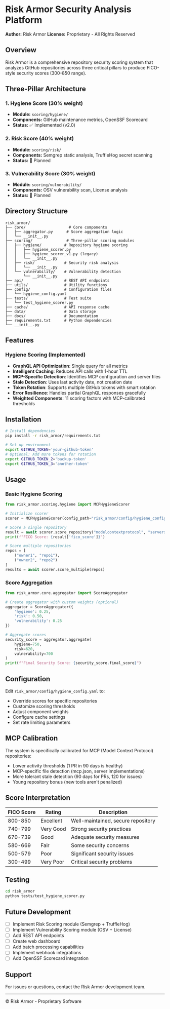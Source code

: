 # Risk Armor Security Analysis Platform

**Author:** Risk Armor
**License:** Proprietary - All Rights Reserved

## Overview

Risk Armor is a comprehensive repository security scoring system that analyzes GitHub repositories across three critical pillars to produce FICO-style security scores (300-850 range).

## Three-Pillar Architecture

### 1. Hygiene Score (30% weight)
- **Module:** `scoring/hygiene/`
- **Components:** GitHub maintenance metrics, OpenSSF Scorecard
- **Status:** ✅ Implemented (v2.0)

### 2. Risk Score (40% weight)
- **Module:** `scoring/risk/`
- **Components:** Semgrep static analysis, TruffleHog secret scanning
- **Status:** 🚧 Planned

### 3. Vulnerability Score (30% weight)
- **Module:** `scoring/vulnerability/`
- **Components:** OSV vulnerability scan, License analysis
- **Status:** 🚧 Planned

## Directory Structure

```
risk_armor/
├── core/                   # Core components
│   ├── aggregator.py      # Score aggregation logic
│   └── __init__.py
├── scoring/               # Three-pillar scoring modules
│   ├── hygiene/          # Repository hygiene scoring
│   │   ├── hygiene_scorer.py
│   │   ├── hygiene_scorer_v1.py (legacy)
│   │   └── __init__.py
│   ├── risk/             # Security risk analysis
│   │   └── __init__.py
│   └── vulnerability/    # Vulnerability detection
│       └── __init__.py
├── api/                  # REST API endpoints
├── utils/                # Utility functions
├── config/               # Configuration files
│   └── hygiene_config.yaml
├── tests/                # Test suite
│   └── test_hygiene_scorer.py
├── cache/                # API response cache
├── data/                 # Data storage
├── docs/                 # Documentation
├── requirements.txt      # Python dependencies
└── __init__.py
```

## Features

### Hygiene Scoring (Implemented)
- **GraphQL API Optimization**: Single query for all metrics
- **Intelligent Caching**: Reduces API calls with 1-hour TTL
- **MCP-Specific Detection**: Identifies MCP configuration and server files
- **Stale Detection**: Uses last activity date, not creation date
- **Token Rotation**: Supports multiple GitHub tokens with smart rotation
- **Error Resilience**: Handles partial GraphQL responses gracefully
- **Weighted Components**: 11 scoring factors with MCP-calibrated thresholds

## Installation

```bash
# Install dependencies
pip install -r risk_armor/requirements.txt

# Set up environment
export GITHUB_TOKEN='your-github-token'
# Optional: Add more tokens for rotation
export GITHUB_TOKEN_2='backup-token'
export GITHUB_TOKEN_3='another-token'
```

## Usage

### Basic Hygiene Scoring

```python
from risk_armor.scoring.hygiene import MCPHygieneScorer

# Initialize scorer
scorer = MCPHygieneScorer(config_path="risk_armor/config/hygiene_config.yaml")

# Score a single repository
result = await scorer.score_repository("modelcontextprotocol", "servers")
print(f"FICO Score: {result['fico_score']}")

# Score multiple repositories
repos = [
    ("owner1", "repo1"),
    ("owner2", "repo2")
]
results = await scorer.score_multiple(repos)
```

### Score Aggregation

```python
from risk_armor.core.aggregator import ScoreAggregator

# Create aggregator with custom weights (optional)
aggregator = ScoreAggregator({
    'hygiene': 0.25,
    'risk': 0.50,
    'vulnerability': 0.25
})

# Aggregate scores
security_score = aggregator.aggregate(
    hygiene=750,
    risk=620,
    vulnerability=700
)
print(f"Final Security Score: {security_score.final_score}")
```

## Configuration

Edit `risk_armor/config/hygiene_config.yaml` to:
- Override scores for specific repositories
- Customize scoring thresholds
- Adjust component weights
- Configure cache settings
- Set rate limiting parameters

## MCP Calibration

The system is specifically calibrated for MCP (Model Context Protocol) repositories:
- Lower activity thresholds (1 PR in 90 days is healthy)
- MCP-specific file detection (mcp.json, server implementations)
- More tolerant stale detection (90 days for PRs, 120 for issues)
- Young repository bonus (new tools aren't penalized)

## Score Interpretation

| FICO Score | Rating | Description |
|------------|--------|-------------|
| 800-850 | Excellent | Well-maintained, secure repository |
| 740-799 | Very Good | Strong security practices |
| 670-739 | Good | Adequate security measures |
| 580-669 | Fair | Some security concerns |
| 500-579 | Poor | Significant security issues |
| 300-499 | Very Poor | Critical security problems |

## Testing

```bash
cd risk_armor
python tests/test_hygiene_scorer.py
```

## Future Development

- [ ] Implement Risk Scoring module (Semgrep + TruffleHog)
- [ ] Implement Vulnerability Scoring module (OSV + License)
- [ ] Add REST API endpoints
- [ ] Create web dashboard
- [ ] Add batch processing capabilities
- [ ] Implement webhook integrations
- [ ] Add OpenSSF Scorecard integration

## Support

For issues or questions, contact the Risk Armor development team.

---

© Risk Armor - Proprietary Software